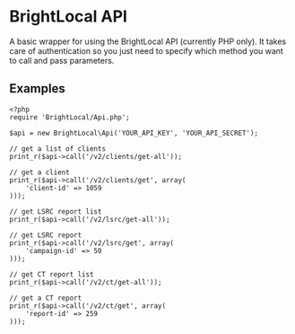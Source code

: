 BrightLocal API
===============

A basic wrapper for using the BrightLocal API (currently PHP only). It takes care of authentication so you just need to specify which method you want to call and pass parameters.

Examples
--------

    <?php
    require 'BrightLocal/Api.php';

    $api = new BrightLocal\Api('YOUR_API_KEY', 'YOUR_API_SECRET');

    // get a list of clients
    print_r($api->call('/v2/clients/get-all'));

    // get a client
    print_r($api->call('/v2/clients/get', array(
        'client-id' => 1059
    )));

    // get LSRC report list
    print_r($api->call('/v2/lsrc/get-all'));

    // get LSRC report
    print_r($api->call('/v2/lsrc/get', array(
        'campaign-id' => 50
    )));

    // get CT report list
    print_r($api->call('/v2/ct/get-all'));

    // get a CT report
    print_r($api->call('/v2/ct/get', array(
        'report-id' => 259
    )));